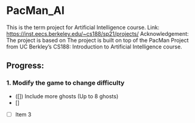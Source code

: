 # PacMan_AI
This is the term project for Artificial Intelligence course. 
Link: https://inst.eecs.berkeley.edu/~cs188/sp21/projects/
Acknowledgement: The project is based on The project is built on top of the PacMan Project from UC Berkley’s CS188: Introduction to Artificial Intelligence course.

## Progress:
### 1. Modify the game to change difficulty
- ([]) Include more ghosts (Up to 8 ghosts)
- [] 
- [ ] Item 3
